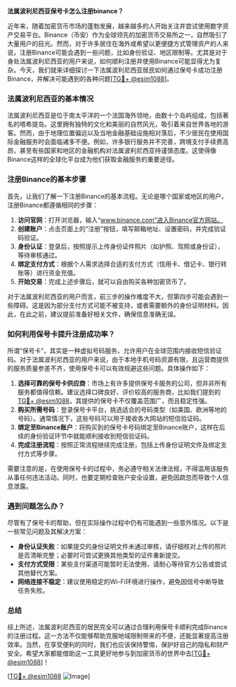 **法属波利尼西亚保号卡怎么注册binance？**

近年来，随着加密货币市场的蓬勃发展，越来越多的人开始关注并尝试使用数字资产交易平台。Binance（币安）作为全球领先的加密货币交易所之一，自然吸引了大量用户的目光。然而，对于许多居住在海外或希望以更便捷方式管理资产的人来说，注册Binance可能会遇到一些问题，比如身份验证、地区限制等。尤其是对于身处法属波利尼西亚的用户来说，如何顺利注册并使用Binance可能显得尤为复杂。今天，我们就来详细探讨一下法属波利尼西亚居民如何通过保号卡成功注册Binance，并解决可能遇到的各种问题[[TG💪+ @esim1088](https://t.me/s/esim1088)]。

### 法属波利尼西亚的基本情况

法属波利尼西亚是位于南太平洋的一个法国海外领地，由数十个岛屿组成，包括著名的塔希提岛。这里拥有独特的文化和美丽的自然风光，吸引着来自世界各地的游客。然而，由于地理位置偏远以及当地金融基础设施相对落后，不少居民在使用国际金融服务时会面临诸多不便。例如，许多银行服务并不完善，跨境支付手续费高昂，甚至有些国家和地区的金融机构对法属波利尼西亚持谨慎态度。这使得像Binance这样的全球化平台成为他们获取金融服务的重要途径。

### 注册Binance的基本步骤

首先，让我们了解一下注册Binance的基本流程。无论是哪个国家或地区的用户，注册Binance都遵循相同的步骤：

1. **访问官网**：打开浏览器，输入“www.binance.com”进入Binance官方网站。
2. **创建账户**：点击页面上的“注册”按钮，填写邮箱地址、设置密码，并完成验证码验证。
3. **身份认证**：登录后，按照提示上传身份证件照片（如护照、驾照或身份证），等待审核通过。
4. **绑定支付方式**：根据个人需求选择合适的支付方式（信用卡、借记卡、银行转账等）进行资金充值。
5. **开始交易**：完成上述步骤后，就可以自由购买各种加密货币了。

对于法属波利尼西亚的用户而言，前三步的操作难度不大，但第四步可能会遇到一些障碍。这是因为部分支付方式可能不被支持，或者需要额外的身份证明材料。因此，在此之前，建议提前准备好相关文件，确保信息准确无误。

### 如何利用保号卡提升注册成功率？

所谓“保号卡”，其实是一种虚拟号码服务，允许用户在全球范围内接收短信验证码。对于法属波利尼西亚的用户来说，由于本地手机号码资源有限，且运营商提供的服务质量参差不齐，使用保号卡可以有效规避这些问题。具体操作如下：

1. **选择可靠的保号卡供应商**：市场上有许多提供保号卡服务的公司，但并非所有服务都值得信赖。建议选择口碑良好、评价较高的服务商，比如我们提到的[TG💪+ @esim1088](https://t.me/s/esim1088)，其提供的保号卡不仅覆盖范围广，而且稳定性强。
2. **购买所需号码**：登录保号卡平台，挑选适合的号码类型（如美国、欧洲等地的号码）。通常情况下，这些号码可以用于接收各大网站的短信验证码。
3. **绑定至Binance账户**：将购买到的保号卡号码绑定至Binance账户，这样在后续的身份验证环节中就能顺利接收到短信验证码。
4. **完成注册流程**：按照正常流程继续完成注册，包括上传身份证明文件及绑定支付方式等步骤。

需要注意的是，在使用保号卡的过程中，务必遵守相关法律法规，不得滥用该服务从事任何违法活动。同时，也要定期检查账户安全设置，避免因疏忽而导致个人信息泄露。

### 遇到问题怎么办？

尽管有了保号卡的帮助，但在实际操作过程中仍有可能遇到一些意外情况。以下是一些常见问题及其解决方案：

- **身份认证失败**：如果提交的身份证明文件未通过审核，请仔细核对上传的照片是否清晰完整；必要时可尝试更换其他类型的证件重新提交。
- **支付方式受限**：某些支付渠道可能暂时无法使用，请耐心等待官方公告或尝试其他替代方案。
- **网络连接不稳定**：建议使用稳定的Wi-Fi环境进行操作，避免因信号中断导致任务失败。

### 总结

综上所述，法属波利尼西亚的居民完全可以通过合理利用保号卡顺利完成Binance的注册过程。这一方法不仅能够帮助克服地域限制带来的不便，还能显著提高注册效率。当然，在享受便利的同时，我们也应该保持警惕，保护好自己的隐私和财产安全。希望大家都能借助这一工具更好地参与到加密货币的世界中去[[TG💪+ @esim1088](https://t.me/s/esim1088)]！

[[TG💪+ @esim1088](https://t.me/s/esim1088) ![Image](https://i.postimg.cc/4NQfJmqS/Snipaste-2025-05-13-00-14-12.png)]